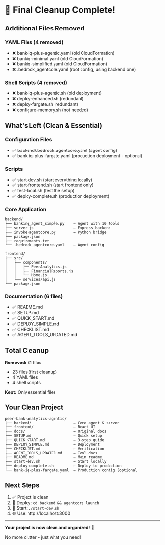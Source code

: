 # 🧹 Final Cleanup Complete!

## Additional Files Removed

### YAML Files (4 removed)
- ❌ bank-iq-plus-agentic.yaml (old CloudFormation)
- ❌ bankiq-minimal.yaml (old CloudFormation)
- ❌ bankiq-simplified.yaml (old CloudFormation)
- ❌ .bedrock_agentcore.yaml (root config, using backend one)

### Shell Scripts (4 removed)
- ❌ bank-iq-plus-agentic.sh (old deployment)
- ❌ deploy-enhanced.sh (redundant)
- ❌ deploy-fargate.sh (redundant)
- ❌ configure-memory.sh (not needed)

## What's Left (Clean & Essential)

### Configuration Files
- ✅ backend/.bedrock_agentcore.yaml (agent config)
- ✅ bank-iq-plus-fargate.yaml (production deployment - optional)

### Scripts
- ✅ start-dev.sh (start everything locally)
- ✅ start-frontend.sh (start frontend only)
- ✅ test-local.sh (test the setup)
- ✅ deploy-complete.sh (production deployment)

### Core Application
```
backend/
├── banking_agent_simple.py    ← Agent with 10 tools
├── server.js                  ← Express backend
├── invoke-agentcore.py        ← Python bridge
├── package.json
├── requirements.txt
└── .bedrock_agentcore.yaml    ← Agent config

frontend/
├── src/
│   ├── components/
│   │   ├── PeerAnalytics.js
│   │   ├── FinancialReports.js
│   │   └── Home.js
│   └── services/api.js
└── package.json
```

### Documentation (6 files)
- ✅ README.md
- ✅ SETUP.md
- ✅ QUICK_START.md
- ✅ DEPLOY_SIMPLE.md
- ✅ CHECKLIST.md
- ✅ AGENT_TOOLS_UPDATED.md

## Total Cleanup

**Removed:** 31 files
- 23 files (first cleanup)
- 4 YAML files
- 4 shell scripts

**Kept:** Only essential files

## Your Clean Project

```
peer-bank-analytics-agentic/
├── backend/                   ← Core agent & server
├── frontend/                  ← React UI
├── docs/                      ← Original docs
├── SETUP.md                   ← Quick setup
├── QUICK_START.md             ← 3-step guide
├── DEPLOY_SIMPLE.md           ← Deployment
├── CHECKLIST.md               ← Verification
├── AGENT_TOOLS_UPDATED.md     ← Tool docs
├── README.md                  ← Main readme
├── start-dev.sh               ← Start locally
├── deploy-complete.sh         ← Deploy to production
└── bank-iq-plus-fargate.yaml  ← Production config (optional)
```

## Next Steps

1. ✅ Project is clean
2. 🚀 Deploy: `cd backend && agentcore launch`
3. 🎯 Start: `./start-dev.sh`
4. 🌐 Use: http://localhost:3000

---

**Your project is now clean and organized!** 🎉

No more clutter - just what you need!
